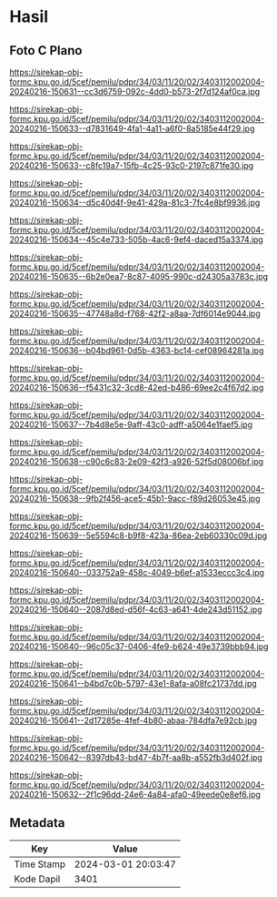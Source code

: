 # Hasil

## Foto C Plano

https://sirekap-obj-formc.kpu.go.id/5cef/pemilu/pdpr/34/03/11/20/02/3403112002004-20240216-150631--cc3d6759-092c-4dd0-b573-2f7d124af0ca.jpg

https://sirekap-obj-formc.kpu.go.id/5cef/pemilu/pdpr/34/03/11/20/02/3403112002004-20240216-150633--d7831649-4fa1-4a11-a6f0-8a5185e44f29.jpg

https://sirekap-obj-formc.kpu.go.id/5cef/pemilu/pdpr/34/03/11/20/02/3403112002004-20240216-150633--c8fc19a7-15fb-4c25-93c0-2197c871fe30.jpg

https://sirekap-obj-formc.kpu.go.id/5cef/pemilu/pdpr/34/03/11/20/02/3403112002004-20240216-150634--d5c40d4f-9e41-429a-81c3-7fc4e8bf9936.jpg

https://sirekap-obj-formc.kpu.go.id/5cef/pemilu/pdpr/34/03/11/20/02/3403112002004-20240216-150634--45c4e733-505b-4ac6-9ef4-daced15a3374.jpg

https://sirekap-obj-formc.kpu.go.id/5cef/pemilu/pdpr/34/03/11/20/02/3403112002004-20240216-150635--6b2e0ea7-8c87-4095-990c-d24305a3783c.jpg

https://sirekap-obj-formc.kpu.go.id/5cef/pemilu/pdpr/34/03/11/20/02/3403112002004-20240216-150635--47748a8d-f768-42f2-a8aa-7df6014e9044.jpg

https://sirekap-obj-formc.kpu.go.id/5cef/pemilu/pdpr/34/03/11/20/02/3403112002004-20240216-150636--b04bd961-0d5b-4363-bc14-cef08964281a.jpg

https://sirekap-obj-formc.kpu.go.id/5cef/pemilu/pdpr/34/03/11/20/02/3403112002004-20240216-150636--f5431c32-3cd8-42ed-b486-69ee2c4f67d2.jpg

https://sirekap-obj-formc.kpu.go.id/5cef/pemilu/pdpr/34/03/11/20/02/3403112002004-20240216-150637--7b4d8e5e-9aff-43c0-adff-a5064e1faef5.jpg

https://sirekap-obj-formc.kpu.go.id/5cef/pemilu/pdpr/34/03/11/20/02/3403112002004-20240216-150638--c90c6c83-2e09-42f3-a926-52f5d08006bf.jpg

https://sirekap-obj-formc.kpu.go.id/5cef/pemilu/pdpr/34/03/11/20/02/3403112002004-20240216-150638--9fb2f456-ace5-45b1-9acc-f89d26053e45.jpg

https://sirekap-obj-formc.kpu.go.id/5cef/pemilu/pdpr/34/03/11/20/02/3403112002004-20240216-150639--5e5594c8-b9f8-423a-86ea-2eb60330c09d.jpg

https://sirekap-obj-formc.kpu.go.id/5cef/pemilu/pdpr/34/03/11/20/02/3403112002004-20240216-150640--033752a9-458c-4049-b6ef-a1533eccc3c4.jpg

https://sirekap-obj-formc.kpu.go.id/5cef/pemilu/pdpr/34/03/11/20/02/3403112002004-20240216-150640--2087d8ed-d56f-4c63-a641-4de243d51152.jpg

https://sirekap-obj-formc.kpu.go.id/5cef/pemilu/pdpr/34/03/11/20/02/3403112002004-20240216-150640--96c05c37-0406-4fe9-b624-49e3739bbb94.jpg

https://sirekap-obj-formc.kpu.go.id/5cef/pemilu/pdpr/34/03/11/20/02/3403112002004-20240216-150641--b4bd7c0b-5797-43e1-8afa-a08fc21737dd.jpg

https://sirekap-obj-formc.kpu.go.id/5cef/pemilu/pdpr/34/03/11/20/02/3403112002004-20240216-150641--2d17285e-4fef-4b80-abaa-784dfa7e92cb.jpg

https://sirekap-obj-formc.kpu.go.id/5cef/pemilu/pdpr/34/03/11/20/02/3403112002004-20240216-150642--8397db43-bd47-4b7f-aa8b-a552fb3d402f.jpg

https://sirekap-obj-formc.kpu.go.id/5cef/pemilu/pdpr/34/03/11/20/02/3403112002004-20240216-150632--2f1c96dd-24e6-4a84-afa0-49eede0e8ef6.jpg


## Metadata

| Key        | Value               |
| ---------- | ------------------- |
| Time Stamp | 2024-03-01 20:03:47 |
| Kode Dapil | 3401                |




